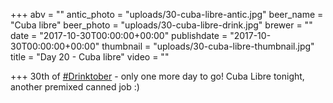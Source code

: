 +++
abv = ""
antic_photo = "uploads/30-cuba-libre-antic.jpg"
beer_name = "Cuba libre"
beer_photo = "uploads/30-cuba-libre-drink.jpg"
brewer = ""
date = "2017-10-30T00:00:00+00:00"
publishdate = "2017-10-30T00:00:00+00:00"
thumbnail = "uploads/30-cuba-libre-thumbnail.jpg"
title = "Day 20 - Cuba libre"
video = ""

+++
30th of [#Drinktober](https://www.facebook.com/hashtag/drinktober?epa=HASHTAG) - only one more day to go! Cuba Libre tonight, another premixed canned job :)